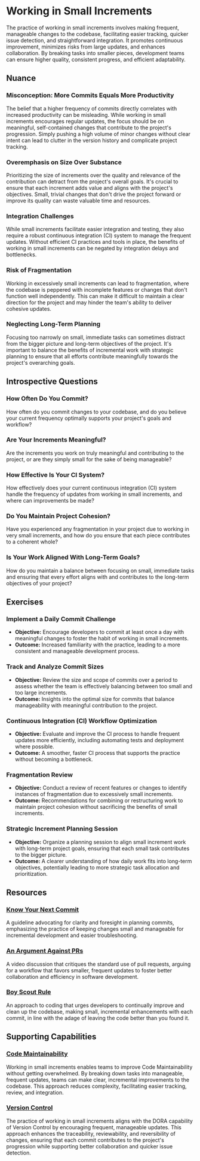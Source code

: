 # Working in Small Increments

The practice of working in small increments involves making frequent, manageable changes to the codebase, facilitating easier tracking, quicker issue detection, and straightforward integration.
It promotes continuous improvement, minimizes risks from large updates, and enhances collaboration.
By breaking tasks into smaller pieces, development teams can ensure higher quality, consistent progress, and efficient adaptability.

## Nuance

### Misconception: More Commits Equals More Productivity
The belief that a higher frequency of commits directly correlates with increased productivity can be misleading.
While working in small increments encourages regular updates, the focus should be on meaningful, self-contained changes that contribute to the project's progression.
Simply pushing a high volume of minor changes without clear intent can lead to clutter in the version history and complicate project tracking.

### Overemphasis on Size Over Substance
Prioritizing the size of increments over the quality and relevance of the contribution can detract from the project's overall goals.
It's crucial to ensure that each increment adds value and aligns with the project's objectives.
Small, trivial changes that don't drive the project forward or improve its quality can waste valuable time and resources.

### Integration Challenges
While small increments facilitate easier integration and testing, they also require a robust continuous integration (CI) system to manage the frequent updates.
Without efficient CI practices and tools in place, the benefits of working in small increments can be negated by integration delays and bottlenecks.

### Risk of Fragmentation
Working in excessively small increments can lead to fragmentation, where the codebase is peppered with incomplete features or changes that don't function well independently.
This can make it difficult to maintain a clear direction for the project and may hinder the team's ability to deliver cohesive updates.

### Neglecting Long-Term Planning
Focusing too narrowly on small, immediate tasks can sometimes distract from the bigger picture and long-term objectives of the project.
It's important to balance the benefits of incremental work with strategic planning to ensure that all efforts contribute meaningfully towards the project's overarching goals.

## Introspective Questions

### How Often Do You Commit?
How often do you commit changes to your codebase, and do you believe your current frequency optimally supports your project's goals and workflow?

### Are Your Increments Meaningful?
Are the increments you work on truly meaningful and contributing to the project, or are they simply small for the sake of being manageable?

### How Effective Is Your CI System?
How effectively does your current continuous integration (CI) system handle the frequency of updates from working in small increments, and where can improvements be made?

### Do You Maintain Project Cohesion?
Have you experienced any fragmentation in your project due to working in very small increments, and how do you ensure that each piece contributes to a coherent whole?

### Is Your Work Aligned With Long-Term Goals?
How do you maintain a balance between focusing on small, immediate tasks and ensuring that every effort aligns with and contributes to the long-term objectives of your project?

## Exercises

### Implement a Daily Commit Challenge
* **Objective:** Encourage developers to commit at least once a day with meaningful changes to foster the habit of working in small increments.
* **Outcome:** Increased familiarity with the practice, leading to a more consistent and manageable development process.

### Track and Analyze Commit Sizes
* **Objective:** Review the size and scope of commits over a period to assess whether the team is effectively balancing between too small and too large increments.
* **Outcome:** Insights into the optimal size for commits that balance manageability with meaningful contribution to the project.

### Continuous Integration (CI) Workflow Optimization
* **Objective:** Evaluate and improve the CI process to handle frequent updates more efficiently, including automating tests and deployment where possible.
* **Outcome:** A smoother, faster CI process that supports the practice without becoming a bottleneck.

### Fragmentation Review
* **Objective:** Conduct a review of recent features or changes to identify instances of fragmentation due to excessively small increments.
* **Outcome:** Recommendations for combining or restructuring work to maintain project cohesion without sacrificing the benefits of small increments.

### Strategic Increment Planning Session
* **Objective:** Organize a planning session to align small increment work with long-term project goals, ensuring that each small task contributes to the bigger picture.
* **Outcome:** A clearer understanding of how daily work fits into long-term objectives, potentially leading to more strategic task allocation and prioritization.

## Resources

### [Know Your Next Commit](https://github.com/97-things/97-things-every-programmer-should-know/tree/master/en/thing_47#know-your-next-commit)
A guideline advocating for clarity and foresight in planning commits, emphasizing the practice of keeping changes small and manageable for incremental development and easier troubleshooting.

### [An Argument Against PRs](https://www.youtube.com/watch?v=ZlLZEQQBcFg)
A video discussion that critiques the standard use of pull requests, arguing for a workflow that favors smaller, frequent updates to foster better collaboration and efficiency in software development.

### [Boy Scout Rule](https://github.com/97-things/97-things-every-programmer-should-know/tree/master/en/thing_08)
An approach to coding that urges developers to continually improve and clean up the codebase, making small, incremental enhancements with each commit, in line with the adage of leaving the code better than you found it.

<!-- ## Related Practices -->

<!-- TODO: insert a list of [linked practices](/practices) that relate to this practice. For each item, give a brief explanation of how the linked practice supports / relates to this practice. Also categorize each linked practices as one of the following: Enables, Requires, Improves -->

## Supporting Capabilities

### [Code Maintainability](/capabilities/tech/code-maintainability.md)

Working in small increments enables teams to improve Code Maintainability without getting overwhelmed.
By breaking down tasks into manageable, frequent updates, teams can make clear, incremental improvements to the codebase.
This approach reduces complexity, facilitating easier tracking, review, and integration.

### [Version Control](/capabilities/tech/version-control.md)

The practice of working in small increments aligns with the DORA capability of Version Control by encouraging frequent, manageable updates.
This approach enhances the traceability, reviewability, and reversibility of changes, ensuring that each commit contributes to the project's progression while supporting better collaboration and quicker issue detection.